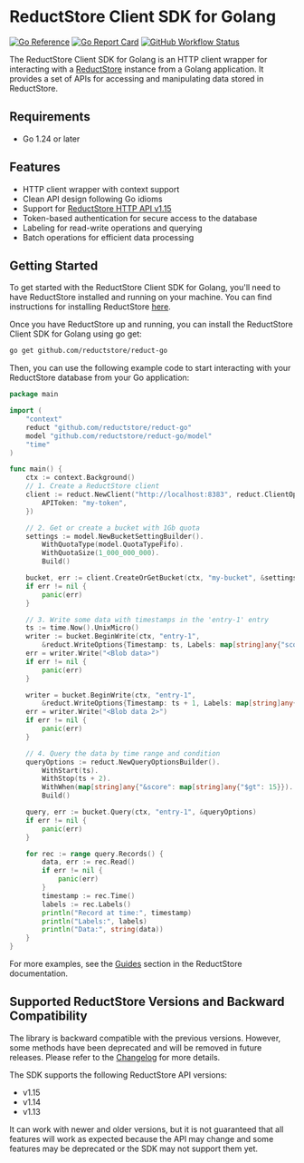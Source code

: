 # ReductStore Client SDK for Golang

[![Go Reference](https://pkg.go.dev/badge/github.com/reductstore/reduct-go.svg)](https://pkg.go.dev/github.com/reductstore/reduct-go)
[![Go Report Card](https://goreportcard.com/badge/github.com/reductstore/reduct-go)](https://goreportcard.com/report/github.com/reductstore/reduct-go)
[![GitHub Workflow Status](https://img.shields.io/github/actions/workflow/status/reductstore/reduct-go/ci.yml?branch=main)](https://github.com/reductstore/reduct-go/actions)

The ReductStore Client SDK for Golang is an HTTP client wrapper for interacting with a [ReductStore](https://www.reduct.store) instance from a Golang application. It provides a set of APIs for accessing and manipulating data stored in ReductStore.

## Requirements

- Go 1.24 or later

## Features

- HTTP client wrapper with context support
- Clean API design following Go idioms
- Support for [ReductStore HTTP API v1.15](https://www.reduct.store/docs/http-api)
- Token-based authentication for secure access to the database
- Labeling for read-write operations and querying
- Batch operations for efficient data processing

## Getting Started

To get started with the ReductStore Client SDK for Golang, you'll need to have ReductStore installed and running on your machine. 
You can find instructions for installing ReductStore [here](https://www.reduct.store/docs/getting-started#docker).

Once you have ReductStore up and running, you can install the ReductStore Client SDK for Golang using go get:

```bash
go get github.com/reductstore/reduct-go
```

Then, you can use the following example code to start interacting with your ReductStore database from your Go application:

```go
package main

import (
	"context"
	reduct "github.com/reductstore/reduct-go"
	model "github.com/reductstore/reduct-go/model"
	"time"
)

func main() {
	ctx := context.Background()
	// 1. Create a ReductStore client
	client := reduct.NewClient("http://localhost:8383", reduct.ClientOptions{
		APIToken: "my-token",
	})

	// 2. Get or create a bucket with 1Gb quota
	settings := model.NewBucketSettingBuilder().
		WithQuotaType(model.QuotaTypeFifo).
		WithQuotaSize(1_000_000_000).
		Build()

	bucket, err := client.CreateOrGetBucket(ctx, "my-bucket", &settings)
	if err != nil {
		panic(err)
	}

	// 3. Write some data with timestamps in the 'entry-1' entry
	ts := time.Now().UnixMicro()
	writer := bucket.BeginWrite(ctx, "entry-1",
		&reduct.WriteOptions{Timestamp: ts, Labels: map[string]any{"score": 10}})
	err = writer.Write("<Blob data>")
	if err != nil {
		panic(err)
	}

	writer = bucket.BeginWrite(ctx, "entry-1",
		&reduct.WriteOptions{Timestamp: ts + 1, Labels: map[string]any{"score": 20}})
	err = writer.Write("<Blob data 2>")
	if err != nil {
		panic(err)
	}

	// 4. Query the data by time range and condition
	queryOptions := reduct.NewQueryOptionsBuilder().
		WithStart(ts).
		WithStop(ts + 2).
		WithWhen(map[string]any{"&score": map[string]any{"$gt": 15}}).
		Build()

	query, err := bucket.Query(ctx, "entry-1", &queryOptions)
	if err != nil {
		panic(err)
	}

	for rec := range query.Records() {
		data, err := rec.Read()
		if err != nil {
			panic(err)
		}
		timestamp := rec.Time()
		labels := rec.Labels()
		println("Record at time:", timestamp)
		println("Labels:", labels)
		println("Data:", string(data))
	}
}

```

For more examples, see the [Guides](https://www.reduct.store/docs/guides) section in the ReductStore documentation.

## Supported ReductStore Versions and Backward Compatibility

The library is backward compatible with the previous versions. However, some methods have been deprecated and will be removed in future releases. Please refer to the [Changelog](CHANGELOG.md) for more details.

The SDK supports the following ReductStore API versions:
- v1.15
- v1.14
- v1.13

It can work with newer and older versions, but it is not guaranteed that all features will work as expected because the API may change and some features may be deprecated or the SDK may not support them yet.

